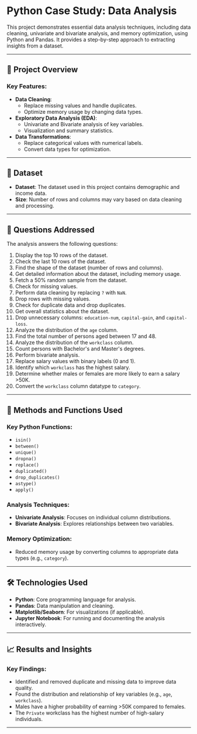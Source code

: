 
# Python Case Study: Data Analysis

This project demonstrates essential data analysis techniques, including data cleaning, univariate and bivariate analysis, and memory optimization, using Python and Pandas. It provides a step-by-step approach to extracting insights from a dataset.

---

## 🚀 **Project Overview**

### Key Features:
- **Data Cleaning**:
  - Replace missing values and handle duplicates.
  - Optimize memory usage by changing data types.
- **Exploratory Data Analysis (EDA)**:
  - Univariate and Bivariate analysis of key variables.
  - Visualization and summary statistics.
- **Data Transformations**:
  - Replace categorical values with numerical labels.
  - Convert data types for optimization.

---

## 📂 **Dataset**

- **Dataset**: The dataset used in this project contains demographic and income data.
- **Size**: Number of rows and columns may vary based on data cleaning and processing.

---

## 🔧 **Questions Addressed**
The analysis answers the following questions:

1. Display the top 10 rows of the dataset.
2. Check the last 10 rows of the dataset.
3. Find the shape of the dataset (number of rows and columns).
4. Get detailed information about the dataset, including memory usage.
5. Fetch a 50% random sample from the dataset.
6. Check for missing values.
7. Perform data cleaning by replacing `?` with `NaN`.
8. Drop rows with missing values.
9. Check for duplicate data and drop duplicates.
10. Get overall statistics about the dataset.
11. Drop unnecessary columns: `education-num`, `capital-gain`, and `capital-loss`.
12. Analyze the distribution of the `age` column.
13. Find the total number of persons aged between 17 and 48.
14. Analyze the distribution of the `workclass` column.
15. Count persons with Bachelor's and Master's degrees.
16. Perform bivariate analysis.
17. Replace salary values with binary labels (0 and 1).
18. Identify which `workclass` has the highest salary.
19. Determine whether males or females are more likely to earn a salary >50K.
20. Convert the `workclass` column datatype to `category`.

---

## 📜 **Methods and Functions Used**
### Key Python Functions:
- `isin()`
- `between()`
- `unique()`
- `dropna()`
- `replace()`
- `duplicated()`
- `drop_duplicates()`
- `astype()`
- `apply()`

### Analysis Techniques:
- **Univariate Analysis**: Focuses on individual column distributions.
- **Bivariate Analysis**: Explores relationships between two variables.

### Memory Optimization:
- Reduced memory usage by converting columns to appropriate data types (e.g., `category`).

---

## 🛠️ **Technologies Used**
- **Python**: Core programming language for analysis.
- **Pandas**: Data manipulation and cleaning.
- **Matplotlib/Seaborn**: For visualizations (if applicable).
- **Jupyter Notebook**: For running and documenting the analysis interactively.

---

## 📈 **Results and Insights**
### Key Findings:
- Identified and removed duplicate and missing data to improve data quality.
- Found the distribution and relationship of key variables (e.g., `age`, `workclass`).
- Males have a higher probability of earning >50K compared to females.
- The `Private` workclass has the highest number of high-salary individuals.

---

